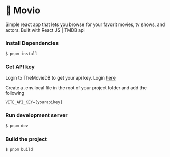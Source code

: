 # 🍿 Movio

Simple react app that lets you browse for your favorit movies, tv shows, and actors.
Built with React JS | TMDB api

### Install Dependencies

```sh
$ pnpm install
```

### Get API key

Login to TheMovieDB to get your api key. Login [here](https://www.themoviedb.org/settings/api)

Create a .env.local file in the root of your project folder and add the following

```
VITE_API_KEY=[yourapikey]
```

### Run development server

```sh
$ pnpm dev
```

### Build the project

```sh
$ pnpm build
```

